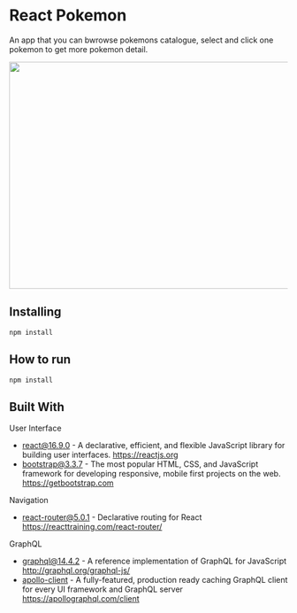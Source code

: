 # React Pokemon
An app that you can bwrowse pokemons catalogue, select and click one pokemon to get more pokemon detail.

<img src="https://cdn.jsdelivr.net/gh/bimaaghafara/react_pokemon@master/demo.gif" width="616" height="410" alt="" />

## Installing
```
npm install
```

## How to run
```
npm install
```

## Built With
User Interface
* [react@16.9.0](https://github.com/facebook/react/tree/v16.9.0) - A declarative, efficient, and flexible JavaScript library for building user interfaces. https://reactjs.org
* [bootstrap@3.3.7](https://github.com/twbs/bootstrap/tree/v3.3.7) - The most popular HTML, CSS, and JavaScript framework for developing responsive, mobile first projects on the web. https://getbootstrap.com

Navigation
* [react-router@5.0.1](https://github.com/ReactTraining/react-router/tree/v5.0.1) - Declarative routing for React https://reacttraining.com/react-router/

GraphQL
* [graphql@14.4.2](https://github.com/graphql/graphql-js/tree/v14.4.2) - A reference implementation of GraphQL for JavaScript http://graphql.org/graphql-js/
* [apollo-client](https://github.com/apollographql/apollo-client) - A fully-featured, production ready caching GraphQL client for every UI framework and GraphQL server https://apollographql.com/client
